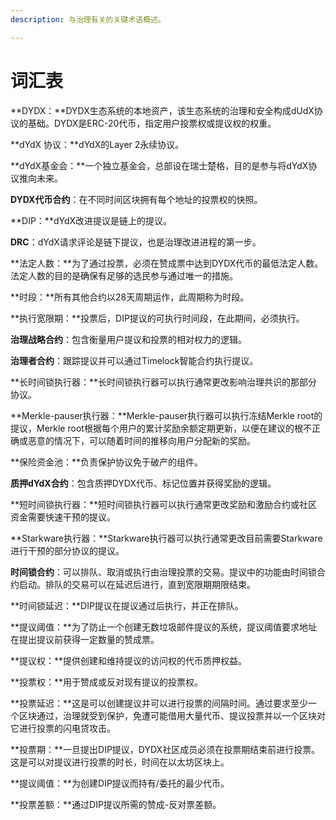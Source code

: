 ```yaml
---
description: 与治理有关的关键术语概述。

---
```


# 词汇表

**DYDX：**DYDX生态系统的本地资产，该生态系统的治理和安全构成dUdX协议的基础。DYDX是ERC-20代币，指定用户投票权或提议权的权重。

**dYdX 协议：**dYdX的Layer 2永续协议。

**dYdX基金会：**一个独立基金会，总部设在瑞士楚格，目的是参与将dYdX协议推向未来。

**DYDX代币合约**：在不同时间区块拥有每个地址的投票权的快照。

**DIP：**dYdX改进提议是链上的提议。

**DRC**：dYdX请求评论是链下提议，也是治理改进进程的第一步。

**法定人数：**为了通过投票，必须在赞成票中达到DYDX代币的最低法定人数。法定人数的目的是确保有足够的选民参与通过唯一的措施。

**时段：**所有其他合约以28天周期运作，此周期称为时段。

**执行宽限期：**投票后，DIP提议的可执行时间段，在此期间，必须执行。

**治理战略合约**：包含衡量用户提议和投票的相对权力的逻辑。

**治理者合约**：跟踪提议并可以通过Timelock智能合约执行提议。

**长时间锁执行器：**长时间锁执行器可以执行通常更改影响治理共识的那部分协议。

**Merkle-pauser执行器：**Merkle-pauser执行器可以执行冻结Merkle root的提议，Merkle root根据每个用户的累计奖励余额定期更新，以便在建议的根不正确或恶意的情况下，可以随着时间的推移向用户分配新的奖励。

**保险资金池：**负责保护协议免于破产的组件。

**质押dYdX合约**：包含质押DYDX代币、标记位置并获得奖励的逻辑。

**短时间锁执行器：**短时间锁执行器可以执行通常更改奖励和激励合约或社区资金需要快速干预的提议。

**Starkware执行器：**Starkware执行器可以执行通常更改目前需要Starkware进行干预的部分协议的提议。

**时间锁合约**：可以排队、取消或执行由治理投票的交易。提议中的功能由时间锁合约启动。排队的交易可以在延迟后进行，直到宽限期期限结束。

**时间锁延迟：**DIP提议在提议通过后执行，并正在排队。

**提议阈值：**为了防止一个创建无数垃圾邮件提议的系统，提议阈值要求地址在提出提议前获得一定数量的赞成票。

**提议权：**提供创建和维持提议的访问权的代币质押权益。

**投票权：**用于赞成或反对现有提议的投票权。

**投票延迟：**这是可以创建提议并可以进行投票的间隔时间。通过要求至少一个区块通过，治理就受到保护，免遭可能借用大量代币、提议投票并以一个区块对它进行投票的闪电贷攻击。

**投票期：**一旦提出DIP提议，DYDX社区成员必须在投票期结束前进行投票。这是可以对提议进行投票的时长，时间在以太坊区块上。

**提议阈值：**为创建DIP提议而持有/委托的最少代币。

**投票差额：**通过DIP提议所需的赞成-反对票差额。

